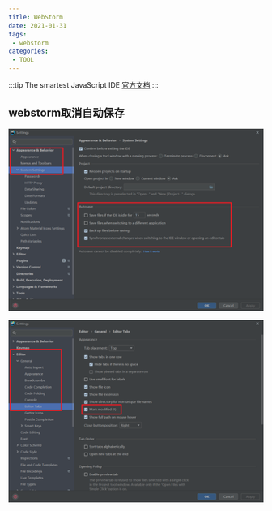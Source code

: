 ```yaml
---
title: WebStorm
date: 2021-01-31
tags:
 - webstorm
categories: 
 - TOOL
---
```


:::tip
The smartest JavaScript IDE [官方文档](https://www.jetbrains.com/webstorm/)
:::

<!-- more -->

## webstorm取消自动保存

![image-20210131115807187](/img/image-20210131115807187.png)

![image-20210131115832854](/img/image-20210131115832854.png)